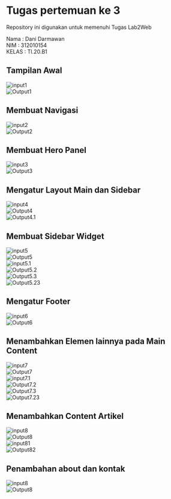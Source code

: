 # Tugas pertemuan ke 3
Repository ini digunakan untuk memenuhi Tugas Lab2Web

Nama    : Dani Darmawan<br>
NIM     : 312010154<br>
KELAS   : TI.20.B1 <br>
## Tampilan Awal
![input1](foto/1.0.jpg)<br>
![Output1](foto/1.1.jpg)<br>

## Membuat Navigasi
![input2](foto/2.0.jpg)<br>
![Output2](foto/2.1.jpg)<br>

## Membuat Hero Panel
![input3](foto/3.0.jpg)<br>
![Output3](foto/3.1.jpg)<br>

## Mengatur Layout Main dan Sidebar
![input4](foto/4.0.jpg)<br>
![Output4](foto/4.1.jpg)<br>
![Output4.1](foto/4.2.jpg)<br>

## Membuat Sidebar Widget
![input5](foto/5.0.jpg)<br>
![Output5](foto/5.1.jpg)<br>
![input5.1](foto/5.2.jpg)<br>
![Output5.2](foto/5.3.jpg)<br>
![Output5.3](foto/5.4.jpg)<br>
![Output5.23](foto/5.5.jpg)<br>

## Mengatur Footer
![input6](foto/6.0.jpg)<br>
![Output6](foto/6.1.jpg)<br>

## Menambahkan Elemen lainnya pada Main Content
![input7](foto/7.0.jpg)<br>
![Output7](foto/7.1.jpg)<br>
![input7.1](foto/7.2.jpg)<br>
![Output7.2](foto/7.3.jpg)<br>
![Output7.3](foto/7.4.jpg)<br>
![Output7.23](foto/7.5.jpg)<br>

## Menambahkan Content Artikel
![input8](foto/8.0.jpg)<br>
![Output8](foto/8.1.jpg)<br>
![input81](foto/8.2.jpg)<br>
![Output82](foto/8.3.jpg)<br>

## Penambahan about dan kontak
![input8](foto/ac.jpg)<br>
![Output8](foto/kh.jpg)<br>

